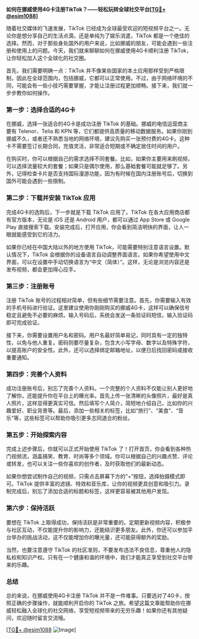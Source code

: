 **如何在挪威使用4G卡注册TikTok？——轻松玩转全球社交平台[[TG💪+ @esim1088](https://t.me/s/esim1088)]**

随着社交媒体的飞速发展，TikTok 已经成为全球最受欢迎的短视频平台之一。无论你是想分享自己的生活点滴，还是单纯为了娱乐消遣，TikTok 都是一个绝佳的选择。然而，对于那些身处国外的用户来说，比如挪威的朋友，可能会遇到一些注册和使用上的问题。今天，我们就来聊聊如何在挪威使用4G卡顺利注册 TikTok，让你轻松加入这个全球化的社交圈。

首先，我们需要明确一点：TikTok 并不像某些国家的本土应用那样受到严格限制，因此在全球范围内，包括挪威，它都可以正常使用。不过，由于网络环境的不同，可能会有一些小技巧需要掌握，才能让注册过程更加顺畅。接下来，我们就一步步教你如何操作。

### **第一步：选择合适的4G卡**

在挪威，选择一张适合的4G卡是成功注册 TikTok 的基础。挪威的电信运营商主要有 Telenor、Telia 和 KPN 等，它们都提供高质量的移动数据服务。如果你刚到挪威不久，或者还不熟悉当地的网络环境，建议先购买一张预付费的4G卡。这种卡不需要签订长期合同，充值灵活，非常适合短期或不确定居住时间的用户。

在购买时，你可以根据自己的需求选择不同套餐。比如，如果你主要用来刷视频，可以选择流量较大的套餐；如果只是偶尔使用，那么基础套餐可能就足够了。另外，记得检查卡片是否支持国际漫游功能，因为有时候在国内注册账号后，切换到国外可能会遇到一些限制。

### **第二步：下载并安装 TikTok 应用**

完成4G卡的选购后，下一步就是下载 TikTok 应用了。TikTok 在各大应用商店都有官方版本，无论是 iOS 还是 Android 用户，都可以通过 App Store 或 Google Play 直接搜索下载。安装完成后，打开应用，你会看到简洁明快的界面，让人一眼就能感受到它的活力。

如果你已经在中国大陆以外的地方使用 TikTok，可能需要特别注意语言设置。默认情况下，TikTok 会根据你的设备语言自动调整界面语言。如果你希望使用中文界面，可以在设置中手动切换语言为“中文（简体）”。这样，无论是浏览内容还是发布视频，都会更加得心应手。

### **第三步：注册账号**

注册 TikTok 账号的过程相对简单，但有些细节需要注意。首先，你需要输入有效的手机号码进行验证。这里建议使用你刚刚购买的挪威4G卡，这样可以确保信号稳定且避免不必要的麻烦。输入号码后，系统会发送一条验证码短信，输入验证码即可完成验证。

接下来，你需要设置用户名和密码。用户名最好简单易记，同时具有一定的独特性，以免与他人重复。密码则要尽量复杂，包含大小写字母、数字以及特殊字符，以提高账户的安全性。此外，还可以选择绑定邮箱地址，以便日后找回密码或接收重要通知。

### **第四步：完善个人资料**

成功注册账号后，别忘了完善个人资料。一个完整的个人资料不仅能让别人更好地了解你，还能提升你在平台上的曝光率。首先上传一张清晰的头像照片，最好是真人照片，这样显得更真实可信。然后填写个人简介，简短地介绍自己，比如你的兴趣爱好、职业背景等。最后，添加一些相关的标签，比如“旅行”、“美食”、“音乐”等，这些标签可以帮助你吸引更多志同道合的粉丝。

### **第五步：开始探索内容**

完成上述步骤后，你就可以正式开始使用 TikTok 了！打开首页，你会看到各种热门视频流，涵盖搞笑、教育、时尚等多个领域。你可以根据自己的兴趣点赞、评论或转发，也可以关注一些你喜欢的创作者，及时获取他们的最新动态。

如果你想尝试制作自己的视频，只需点击屏幕下方的“+”按钮，选择拍摄模式即可。TikTok 提供丰富的滤镜、特效和音乐库，让你的视频更具创意和吸引力。录制完成后，别忘了添加合适的标题和标签，这样更容易被其他用户发现。

### **第六步：保持活跃**

要想在 TikTok 上取得成功，保持活跃是非常重要的。定期更新视频内容，积极参与社区互动，不仅能提升你的影响力，还能结识更多朋友。此外，你还可以参加平台举办的挑战活动，这不仅能增加你的曝光量，还可能获得额外的奖励。

当然，也要注意遵守 TikTok 的社区准则，不要发布违法不良信息，尊重他人的隐私权和知识产权。只有在一个健康和谐的环境中，我们才能真正享受到社交平台带来的乐趣。

### **总结**

总的来说，在挪威使用4G卡注册 TikTok 并不是一件难事。只要选对了4G卡，按照正确的步骤操作，就能顺利开启你的 TikTok 之旅。希望这篇文章能帮助你在挪威轻松融入全球化的社交网络，享受短视频带来的无穷乐趣！如果你还有其他疑问，欢迎随时留言交流哦。

[[TG💪+ @esim1088](https://t.me/s/esim1088) ![Image](https://i.postimg.cc/4NQfJmqS/Snipaste-2025-05-13-00-14-12.png)]